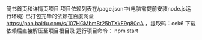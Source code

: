 简书首页和详情页项目
项目依赖列表在/page.json中(电脑需提前安装node.js运行环境)
已打包完毕的依赖在百度网盘 https://pan.baidu.com/s/107HGMbmBt25bTXkF9g80qA ，提取码：cek6
下载依赖后直接解压至项目根目录
运行项目命令： npm start

